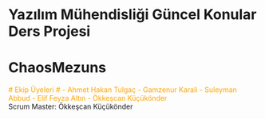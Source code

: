 # Yazılım Mühendisliği Güncel Konular Ders Projesi
# ChaosMezuns

<div style="color:orange;">
# Ekip Üyeleri #
- Ahmet Hakan Tulgaç
- Gamzenur Karali
- Suleyman Abbud
- Elif Feyza Altın
- Ökkeşcan Küçükönder
</div>
Scrum Master: Ökkeşcan Küçükönder
